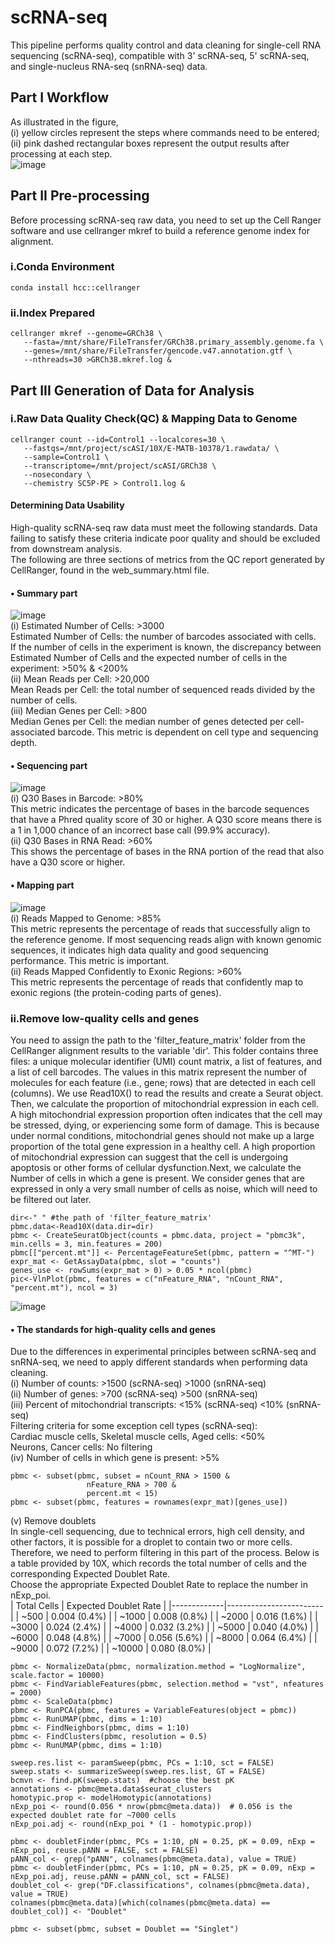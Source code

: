 # scRNA-seq
This pipeline performs quality control and data cleaning for single-cell RNA sequencing (scRNA-seq), compatible with 3' scRNA-seq, 5' scRNA-seq, and single-nucleus RNA-seq (snRNA-seq) data.  

## Part I Workflow
As illustrated in the figure,  
(i) yellow circles represent the steps where commands need to be entered;  
(ii) pink dashed rectangular boxes represent the output results after processing at each step.  
![image](https://github.com/user-attachments/assets/ccef0d00-c140-4422-ba21-ebdd44a7b063)  

## Part II Pre-processing
Before processing scRNA-seq raw data, you need to set up the Cell Ranger software and use cellranger mkref to build a reference genome index for alignment.  
### i.Conda Environment
```
conda install hcc::cellranger
```
### ii.Index Prepared
```
cellranger mkref --genome=GRCh38 \
   --fasta=/mnt/share/FileTransfer/GRCh38.primary_assembly.genome.fa \
   --genes=/mnt/share/FileTransfer/gencode.v47.annotation.gtf \
   --nthreads=30 >GRCh38.mkref.log &
```

## Part III Generation of Data for Analysis
### i.Raw Data Quality Check(QC) & Mapping Data to Genome
```
cellranger count --id=Control1 --localcores=30 \
   --fastqs=/mnt/project/scASI/10X/E-MATB-10378/1.rawdata/ \
   --sample=Control1 \
   --transcriptome=/mnt/project/scASI/GRCh38 \
   --nosecondary \
   --chemistry SC5P-PE > Control1.log &
```
#### Determining Data Usability
High-quality scRNA-seq raw data must meet the following standards. Data failing to satisfy these criteria indicate poor quality and should be excluded from downstream analysis.  
The following are three sections of metrics from the QC report generated by CellRanger, found in the web_summary.html file.  
#### • Summary part  
![image](https://github.com/user-attachments/assets/99200b58-8963-4d65-b4b8-01646423e525)  
(i) Estimated Number of Cells: >3000  
Estimated Number of Cells: the number of barcodes associated with cells.  
If the number of cells in the experiment is known, the discrepancy between Estimated Number of Cells and the expected number of cells in the experiment: >50% & <200%  
(ii) Mean Reads per Cell: >20,000  
Mean Reads per Cell: the total number of sequenced reads divided by the number of cells.  
(iii) Median Genes per Cell: >800  
Median Genes per Cell: the median number of genes detected per cell-associated barcode. This metric is dependent on cell type and sequencing depth. 
#### • Sequencing part  
![image](https://github.com/user-attachments/assets/dcc69310-811e-45c5-af02-67f7def20bd0)  
(i) Q30 Bases in Barcode: >80%  
This metric indicates the percentage of bases in the barcode sequences that have a Phred quality score of 30 or higher. A Q30 score means there is a 1 in 1,000 chance of an incorrect base call (99.9% accuracy).  
(ii) Q30 Bases in RNA Read: >60%  
This shows the percentage of bases in the RNA portion of the read that also have a Q30 score or higher. 
#### • Mapping part  
![image](https://github.com/user-attachments/assets/9e280989-4a27-4c14-9be7-8f9e9db66c48)  
(i) Reads Mapped to Genome: >85%  
This metric represents the percentage of reads that successfully align to the reference genome. If most sequencing reads align with known genomic sequences, it indicates high data quality and good sequencing performance. This metric is important.  
(ii) Reads Mapped Confidently to Exonic Regions: >60%  
This metric represents the percentage of reads that confidently map to exonic regions (the protein-coding parts of genes).  

### ii.Remove low-quality cells and genes
You need to assign the path to the 'filter_feature_matrix' folder from the CellRanger alignment results to the variable 'dir'. This folder contains three files: a unique molecular identifier (UMI) count matrix, a list of features, and a list of cell barcodes. The values in this matrix represent the number of molecules for each feature (i.e., gene; rows) that are detected in each cell (columns). We use Read10X() to read the results and create a Seurat object. Then, we calculate the proportion of mitochondrial expression in each cell. A high mitochondrial expression proportion often indicates that the cell may be stressed, dying, or experiencing some form of damage. This is because under normal conditions, mitochondrial genes should not make up a large proportion of the total gene expression in a healthy cell. A high proportion of mitochondrial expression can suggest that the cell is undergoing apoptosis or other forms of cellular dysfunction.Next, we calculate the Number of cells in which a gene is present. We consider genes that are expressed in only a very small number of cells as noise, which will need to be filtered out later.  
```
dir<-" " #the path of 'filter_feature_matrix'
pbmc.data<-Read10X(data.dir=dir)
pbmc <- CreateSeuratObject(counts = pbmc.data, project = "pbmc3k", min.cells = 3, min.features = 200)
pbmc[["percent.mt"]] <- PercentageFeatureSet(pbmc, pattern = "^MT-")
expr_mat <- GetAssayData(pbmc, slot = "counts")
genes_use <- rowSums(expr_mat > 0) > 0.05 * ncol(pbmc)
pic<-VlnPlot(pbmc, features = c("nFeature_RNA", "nCount_RNA", "percent.mt"), ncol = 3)
```
![image](https://github.com/user-attachments/assets/fe68f2e3-bcde-42cd-89fd-0a4910966ce4)  
#### • The standards for high-quality cells and genes  
Due to the differences in experimental principles between scRNA-seq and snRNA-seq, we need to apply different standards when performing data cleaning.  
(i) Number of counts: >1500 (scRNA-seq) >1000 (snRNA-seq)  
(ii) Number of genes: >700 (scRNA-seq) >500 (snRNA-seq)  
(iii) Percent of mitochondrial transcripts: <15% (scRNA-seq) <10% (snRNA-seq)  
Filtering criteria for some exception cell types (scRNA-seq):  
Cardiac muscle cells, Skeletal muscle cells, Aged cells: <50%  
Neurons, Cancer cells: No filtering  
(iv) Number of cells in which gene is present: >5%  

```
pbmc <- subset(pbmc, subset = nCount_RNA > 1500 &
                 nFeature_RNA > 700 & 
                 percent.mt < 15)
pbmc <- subset(pbmc, features = rownames(expr_mat)[genes_use])
```
(v) Remove doublets  
In single-cell sequencing, due to technical errors, high cell density, and other factors, it is possible for a droplet to contain two or more cells. Therefore, we need to perform filtering in this part of the process. Below is a table provided by 10X, which records the total number of cells and the corresponding Expected Doublet Rate.  
Choose the appropriate Expected Doublet Rate to replace the number in nExp_poi.  
| Total Cells | Expected Doublet Rate |
|-------------|------------------------|
| ~500        | 0.004 (0.4%)           |
| ~1000       | 0.008 (0.8%)           |
| ~2000       | 0.016 (1.6%)           |
| ~3000       | 0.024 (2.4%)           |
| ~4000       | 0.032 (3.2%)           |
| ~5000       | 0.040 (4.0%)           |
| ~6000       | 0.048 (4.8%)           |
| ~7000       | 0.056 (5.6%)           |
| ~8000       | 0.064 (6.4%)           |
| ~9000       | 0.072 (7.2%)           |
| ~10000      | 0.080 (8.0%)           |
```
pbmc <- NormalizeData(pbmc, normalization.method = "LogNormalize", scale.factor = 10000)
pbmc <- FindVariableFeatures(pbmc, selection.method = "vst", nfeatures = 2000)
pbmc <- ScaleData(pbmc)
pbmc <- RunPCA(pbmc, features = VariableFeatures(object = pbmc))
pbmc <- RunUMAP(pbmc, dims = 1:10)
pbmc <- FindNeighbors(pbmc, dims = 1:10)
pbmc <- FindClusters(pbmc, resolution = 0.5)
pbmc <- RunUMAP(pbmc, dims = 1:10)

sweep.res.list <- paramSweep(pbmc, PCs = 1:10, sct = FALSE)
sweep.stats <- summarizeSweep(sweep.res.list, GT = FALSE)
bcmvn <- find.pK(sweep.stats)  #choose the best pK
annotations <- pbmc@meta.data$seurat_clusters
homotypic.prop <- modelHomotypic(annotations)
nExp_poi <- round(0.056 * nrow(pbmc@meta.data))  # 0.056 is the expected doublet rate for ~7000 cells
nExp_poi.adj <- round(nExp_poi * (1 - homotypic.prop))

pbmc <- doubletFinder(pbmc, PCs = 1:10, pN = 0.25, pK = 0.09, nExp = nExp_poi, reuse.pANN = FALSE, sct = FALSE)
pANN_col <- grep("pANN", colnames(pbmc@meta.data), value = TRUE)
pbmc <- doubletFinder(pbmc, PCs = 1:10, pN = 0.25, pK = 0.09, nExp = nExp_poi.adj, reuse.pANN = pANN_col, sct = FALSE)
doublet_col <- grep("DF.classifications", colnames(pbmc@meta.data), value = TRUE)
colnames(pbmc@meta.data)[which(colnames(pbmc@meta.data) == doublet_col)] <- "Doublet"

pbmc <- subset(pbmc, subset = Doublet == "Singlet")
```








